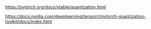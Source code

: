 https://pytorch.org/docs/stable/quantization.html

https://docs.nvidia.com/deeplearning/tensorrt/pytorch-quantization-toolkit/docs/index.html


